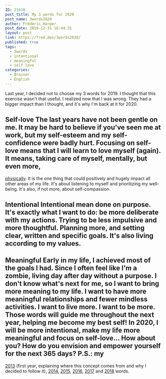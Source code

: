 ```yaml
---
ID: 21618
post_title: My 3 words for 2020
post_name: 3words2020
author: Frédéric Harper
post_date: 2019-12-31 16:44:31
layout: post
link: https://fred.dev/3words2020/
published: true
tags:
  - 3words
  - intentional
  - meaningful
  - self-love
categories:
  - Brainer
  - English
---
```

Last year, I decided not to choose my 3 words for 2019. I thought that this exercise wasn't that useful. I realized now that I was wrong. They had a bigger impact than I thought, and it's why I'm back at it for 2020. 
## Self-love The last years have not been gentle on me. It may be hard to believe if you've seen me at work, but my self-esteem and my self-confidence were badly hurt. Focusing on self-love means that I will learn to love myself (again). It means, taking care of myself, mentally, but even more, 

[physically][1]. It is the one thing that could positively and hugely impact all other areas of my life. It's about listening to myself and prioritizing my well-being. It's also, if not more, about self-compassion. 
## Intentional Intentional mean done on purpose. It's exactly what I want to do: be more deliberate with my actions. Trying to be less impulsive and more thoughtful. Planning more, and setting clear, written and specific goals. It's also living according to my values. 

## Meaningful Early in my life, I achieved most of the goals I had. Since I often feel like I'm a zombie, living day after day without a purpose. I don't know what's next for me, so I want to bring more meaning to my life. I want to have more meaningful relationships and fewer mindless activities. I want to live more. I want to be more. Those words will guide me throughout the next year, helping me become my best self! In 2020, I will be more intentional, make my life more meaningful and focus on self-love... How about you? How do you envision and empower yourself for the next 365 days? P.S.: my 

[2013][2] (first year, explaining where this concept comes from and why I decided to follow it), [2014][3], [2015][4], [2016][5], [2017][6] and [2018][7] words.

 [1]: https://fred.dev/wwahpd/
 [2]: https://fred.dev/my-3-words-for-2013/
 [3]: https://fred.dev/my-3-words-for-2014/
 [4]: https://fred.dev/my-3-words-for-2015/
 [5]: https://fred.dev/my-3-words-for-2016/
 [6]: https://fred.dev/my-3-words-for-2017/
 [7]: https://fred.dev/2018words/